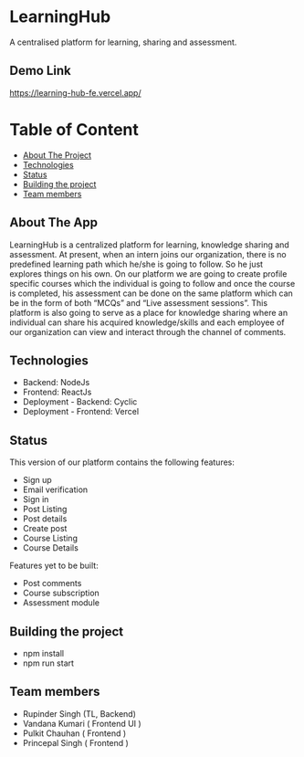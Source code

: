 # LearningHub

A centralised platform for learning, sharing and assessment.

## Demo Link

https://learning-hub-fe.vercel.app/

# Table of Content

- [About The Project](#about-the-project)
- [Technologies](#technologies)
- [Status](#status)
- [Building the project](#building-the-project)
- [Team members](#team-members)

## About The App

LearningHub is a centralized platform for learning, knowledge sharing and assessment. At present, when an intern joins our organization, there is no predefined learning path which he/she is going to follow. So he just explores things on his own. On our platform we are going to create profile specific courses which the individual is going to follow and once the course is completed, his assessment can be done on the same platform which can be in the form of both “MCQs” and “Live assessment sessions”.
This platform is also going to serve as a place for knowledge sharing where an individual can share his acquired knowledge/skills and each employee of our organization can view and interact through the channel of comments.

## Technologies

- Backend: NodeJs
- Frontend: ReactJs
- Deployment - Backend: Cyclic
- Deployment - Frontend: Vercel

## Status

This version of our platform contains the following features:
- Sign up
- Email verification
- Sign in
- Post Listing
- Post details
- Create post
- Course Listing
- Course Details

Features yet to be built:
- Post comments
- Course subscription
- Assessment module

## Building the project
- npm install
- npm run start

## Team members

- Rupinder Singh (TL, Backend)
- Vandana Kumari ( Frontend UI )
- Pulkit Chauhan ( Frontend )
- Princepal Singh ( Frontend )
